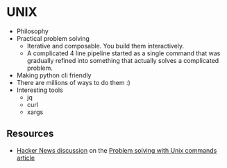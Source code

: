 # UNIX

- Philosophy
- Practical problem solving
  - Iterative and composable. You build them interactively.
  - A complicated 4 line pipeline started as a single command that was gradually refined into something that actually solves a complicated problem.
- Making python cli friendly
- There are millions of ways to do them :)
- Interesting tools
  - jq
  - curl
  - xargs

## Resources

- [Hacker News discussion](https://news.ycombinator.com/item?id=19160659&utm_term=comment) on the [Problem solving with Unix commands article](http://vegardstikbakke.com/unix/)
